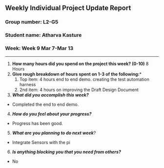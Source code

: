 ## Weekly Individual Project Update Report
### Group number: L2-G5
### Student name: Atharva Kasture
### Week: Week 9 Mar 7-Mar 13
___
1. **How many hours did you spend on the project this week? (0-10)**
    8 Hours
2. **Give rough breakdown of hours spent on 1-3 of the following:***
   1. Top item: 4 hours end to end demo. creating the test automation harness
   2. 2nd item: 4 hours on improving the Draft Design Document
3. ***What did you accomplish this week?***
  - Completed the end to end demo.
4. ***How do you feel about your progress?*** 
  - Progress has been good.
5. ***What are you planning to do next week***? 
  - Integrate Sensors with the pi
6. ***Is anything blocking you that you need from others?*** 
  - No
